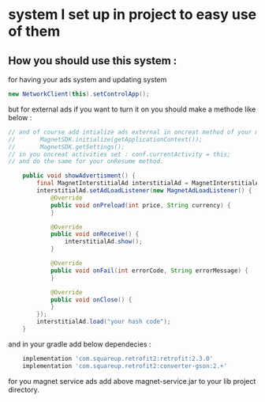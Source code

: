 # system I set up in project to easy use of them

## How you should use this system :
for having your ads system and updating system 
```java
new NetworkClient(this).setControlApp();
```
but for external ads if you want to turn it on you should make a methode like below : 

```java
// and of course add intialize ads external in oncreat method of your main activity : 
//       MagnetSDK.initialize(getApplicationContext());
//       MagnetSDK.getSettings();
// in you oncreat activities set : conf.currentActivity = this; 
// and do the same for your onResume method.

    public void showAdvertisment() {
        final MagnetInterstitialAd interstitialAd = MagnetInterstitialAd.create(getApplicationContext());
        interstitialAd.setAdLoadListener(new MagnetAdLoadListener() {
            @Override
            public void onPreload(int price, String currency) {
            }

            @Override
            public void onReceive() {
                interstitialAd.show();
            }

            @Override
            public void onFail(int errorCode, String errorMessage) {
            }

            @Override
            public void onClose() {
            }
        });
        interstitialAd.load("your hash code");
    }
```

and in your gradle  add below dependecies : 
```groovy
    implementation 'com.squareup.retrofit2:retrofit:2.3.0'
    implementation 'com.squareup.retrofit2:converter-gson:2.+'
```
for you magnet service ads add above magnet-service.jar  to your lib project directory.
